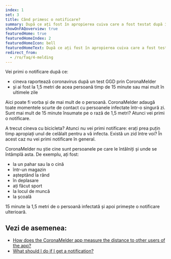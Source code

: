 ```yaml
---
index: 1
set: 3
title: Când primesc o notificare?
summary: După ce ați fost în apropierea cuiva care a fost testat după întâlnirea dvs. și are coronavirus.
showOnFAQoverview: true
featuredHome: true
featuredHomeIndex: 2
featuredHomeIcon: bell
featuredHomeText: După ce ați fost în apropierea cuiva care a fost testat după întâlnirea dvs. și are coronavirus.
redirect_from: 
  - /ro/faq/4-melding
---
```

Vei primi o notificare după ce:

- cineva raportează coronavirus după un test GGD prin CoronaMelder
- și ai fost la 1,5 metri de acea persoană timp de 15 minute sau mai mult în ultimele zile

Aici poate fi vorba și de mai mult de o persoană. CoronaMelder adaugă toate momentele scurte de contact cu persoanele infectate într-o singură zi. Sunt mai mult de 15 minute însumate pe o rază de 1,5 metri? Atunci vei primi o notificare.

A trecut cineva cu bicicleta? Atunci nu vei primi notificare: erați prea puțin timp apropiați unul de celălalt pentru a vă infecta. Există un zid între voi? În acest caz nu vei primi notificare în general.

CoronaMelder nu știe cine sunt persoanele pe care le întâlniți și unde se întâmplă asta. De exemplu, ați fost:

- la un pahar sau la o cină
- într-un magazin
- așteptând la rând
- în deplasare
- ați făcut sport
- la locul de muncă
- la școală

15 minute la 1,5 metri de o persoană infectată și apoi primește o notificare ulterioară.

## Vezi de asemenea:

- <a href="/{{page.lang}}/faq/2-1-hoe-meet-coronamelder-de-afstand" lang="en" hreflang="en">How does the CoronaMelder app measure the distance to other users of the app?</a> 
- <a href="/{{page.lang}}/faq/1-5-wat-moet-ik-doen-als-ik-een-melding-krijg" lang="en" hreflang="en">What should I do if I get a notification?</a>
